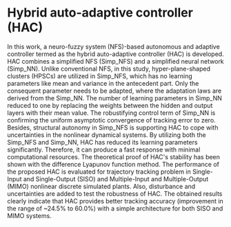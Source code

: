 # Hybrid auto-adaptive controller (HAC)
In this work, a neuro-fuzzy system (NFS)-based autonomous and adaptive controller termed as the hybrid auto-adaptive controller (HAC) is developed. HAC combines a simplified NFS (Simp_NFS) and a simplified neural network (Simp\_NN). Unlike conventional NFS, in this study, hyper-plane-shaped clusters (HPSCs) are utilized in Simp_NFS, which has no learning parameters like mean and variance in the antecedent part. Only the consequent parameter needs to be adapted, where the adaptation laws are derived from the Simp_NN. The number of learning parameters in Simp\_NN reduced to one by replacing the weights between the hidden and output layers with their mean value. The robustifying control term of Simp_NN is confirming the uniform asymptotic convergence of tracking error to zero. Besides, structural autonomy in Simp\_NFS is supporting HAC to cope with uncertainties in the nonlinear dynamical systems. By utilizing both the Simp\_NFS and Simp\_NN, HAC has reduced its learning parameters significantly. Therefore, it can produce a fast response with minimal computational resources. The theoretical proof of HAC's stability has been shown with the difference Lyapunov function method. The performance of the proposed HAC is evaluated for trajectory tracking problem in Single-Input and Single-Output (SISO) and Multiple-Input and Multiple-Output (MIMO) nonlinear discrete simulated plants. Also, disturbance and uncertainties are added to test the robustness of HAC. The obtained results clearly indicate that HAC provides better tracking accuracy (improvement in the range of ~$24.5\%$ to $60.0\%$) with a simple architecture for both SISO and MIMO systems.
